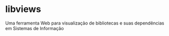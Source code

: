 # libviews
Uma ferramenta Web para visualização de bibliotecas e suas dependências em Sistemas de Informação
